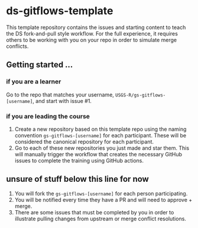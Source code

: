 # ds-gitflows-template

This template repository contains the issues and starting content to teach the DS fork-and-pull style workflow. For the full experience, it requires others to be working with you on your repo in order to simulate merge conflicts. 

## Getting started ...

### if you are a learner

Go to the repo that matches your username, `USGS-R/gs-gitflows-[username]`, and start with issue #1.

### if you are leading the course

1. Create a new repository based on this template repo using the naming convention `gs-gitflows-[username]` for each participant. These will be considered the canonical repository for each participant.
1. Go to each of these new repositories you just made and star them. This will manually trigger the workflow that creates the necessary GitHub issues to complete the training using GitHub actions.

unsure of stuff below this line for now
----
1. You will fork the `gs-gitflows-[username]` for each person participating.
1. You will be notified every time they have a PR and will need to approve + merge.
1. There are some issues that must be completed by you in order to illustrate pulling changes from upstream or merge conflict resolutions.

